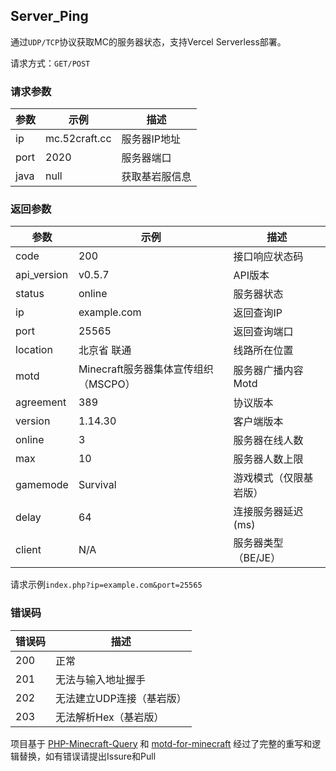 ## Server_Ping

通过`UDP/TCP`协议获取MC的服务器状态，支持Vercel Serverless部署。

请求方式：`GET/POST`

### 请求参数 ###

参数|示例|描述
-|-|-
ip|mc.52craft.cc|服务器IP地址
port|2020|服务器端口
java|null|获取基岩服信息

### 返回参数 ###

参数|示例|描述
-|-|-
code|200|接口响应状态码
api_version|v0.5.7|API版本
status|online|服务器状态
ip|example.com|返回查询IP
port|25565|返回查询端口
location|北京省 联通|线路所在位置
motd|Minecraft服务器集体宣传组织（MSCPO）|服务器广播内容Motd
agreement|389|协议版本
version|1.14.30|客户端版本
online|3|服务器在线人数
max|10|服务器人数上限
gamemode|Survival|游戏模式（仅限基岩版）
delay|64|连接服务器延迟(ms)
client|N/A|服务器类型（BE/JE）

请求示例`index.php?ip=example.com&port=25565`

### 错误码 ###

错误码|描述
-|-
200|正常
201|无法与输入地址握手
202|无法建立UDP连接（基岩版）
203|无法解析Hex（基岩版）

项目基于 [PHP-Minecraft-Query](https://github.com/xPaw/PHP-Minecraft-Query) 和 [motd-for-minecraft](https://github.com/PluginsKers/motd-for-minecraft/)
经过了完整的重写和逻辑替换，如有错误请提出Issure和Pull
